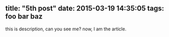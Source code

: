 title: "5th post"
date: 2015-03-19 14:35:05
tags: foo bar baz
---

this is description, can you see me? <!--more-->
now, I am the article.
